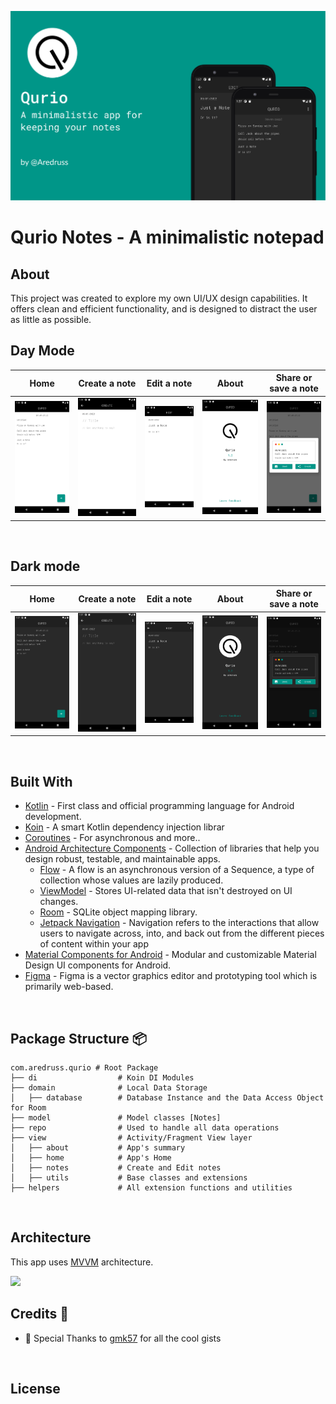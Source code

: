 
![](./assets/banner_big.png)

# Qurio Notes - A minimalistic notepad

## About
This project was created to explore my own UI/UX design capabilities.
It offers clean and efficient functionality, and is designed to distract the user as little as possible.

## Day Mode 
Home | Create a note | Edit a note | About | Share or save a note
--- | --- | --- |--- |--- 
![](./assets/light_home.png) | ![](./assets/light_create.png) | ![](./assets/light_note.png) | ![](./assets/light_about.png) | ![](./assets/light_share.png)

<br />

## Dark mode
Home | Create a note | Edit a note | About | Share or save a note
--- | --- | --- |--- |--- 
![](./assets/dark_home.png) | ![](./assets/dark_create.png) | ![](./assets/dark_note.png) | ![](./assets/dark_about.png) | ![](./assets/dark_share.png)
<br />


## Built With 
- [Kotlin](https://kotlinlang.org/) - First class and official programming language for Android development.
- [Koin](https://insert-koin.io/) - A smart Kotlin dependency injection librar  
- [Coroutines](https://kotlinlang.org/docs/reference/coroutines-overview.html) - For asynchronous and more..
- [Android Architecture Components](https://developer.android.com/topic/libraries/architecture) - Collection of libraries that help you design robust, testable, and maintainable apps.
    - [Flow](https://kotlinlang.org/docs/reference/coroutines/flow.html) - A flow is an asynchronous version of a Sequence, a type of collection whose values are lazily produced.
    - [ViewModel](https://developer.android.com/topic/libraries/architecture/viewmodel) - Stores UI-related data that isn't destroyed on UI changes.
    - [Room](https://developer.android.com/topic/libraries/architecture/room) - SQLite object mapping library.
    - [Jetpack Navigation](https://developer.android.com/guide/navigation) - Navigation refers to the interactions that allow users to navigate across, into, and back out from the different pieces of content within your app
- [Material Components for Android](https://github.com/material-components/material-components-android) - Modular and customizable Material Design UI components for Android.
- [Figma](https://figma.com/) - Figma is a vector graphics editor and prototyping tool which is primarily web-based.

<br />

## Package Structure 📦

    com.aredruss.qurio # Root Package
    ├── di                  # Koin DI Modules 
    ├── domain              # Local Data Storage
    │   ├── database        # Database Instance and the Data Access Object for Room
    ├── model               # Model classes [Notes]
    ├── repo                # Used to handle all data operations
    ├── view                # Activity/Fragment View layer
    │   ├── about           # App's summary
    │   ├── home            # App's Home
    │   ├── notes           # Create and Edit notes
    │   ├── utils           # Base classes and extensions
    ├── helpers             # All extension functions and utilities


<br />


## Architecture 
This app uses [MVVM](https://developer.android.com/jetpack/docs/guide#recommended-app-arch) architecture.

![](https://github.com/TheCodeMonks/Notes-App/blob/master/screenshots/ANDROID%20ROOM%20DB%20DIAGRAM.jpg)

## Credits 🤗

- 📄 Special Thanks to [gmk57](https://github.com/gmk57) for all the cool gists

<br />

## License 